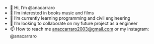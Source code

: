 - 👋 Hi, I’m @anacarraro
- 👀 I’m interested in books music and films
- 🌱 I’m currently learning programming and civil engineering
- 💞️ I’m looking to collaborate on my future project as a engineer
- 📫 How to reach me anaccarraro2003@gmail.com or my instagram: @anacarraro

<!---
anacarraro/anacarraro is a ✨ special ✨ repository because its `README.md` (this file) appears on your GitHub profile.
You can click the Preview link to take a look at your changes.
--->
